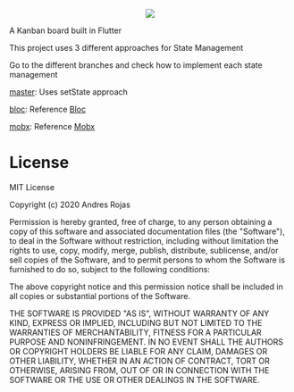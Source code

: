 <p align="center">
<img src="https://fontmeme.com/permalink/200624/8ec03178468405b6d4a3ce22f6ab1fbc.png">
</p>

A Kanban board built in Flutter

This project uses 3 different approaches for State Management 

Go to the different branches and check how to implement each state management

[master](https://github.com/AndresR173/flutterban/): Uses setState approach

[bloc](https://github.com/AndresR173/flutterban/tree/bloc): Reference [Bloc](https://pub.dev/packages/flutter_bloc) 

[mobx](https://github.com/AndresR173/flutterban/tree/mobx): Reference [Mobx](https://pub.dev/packages/flutter_mobx)

# License

MIT License

Copyright (c) 2020 Andres Rojas

Permission is hereby granted, free of charge, to any person obtaining a copy
of this software and associated documentation files (the "Software"), to deal
in the Software without restriction, including without limitation the rights
to use, copy, modify, merge, publish, distribute, sublicense, and/or sell
copies of the Software, and to permit persons to whom the Software is
furnished to do so, subject to the following conditions:

The above copyright notice and this permission notice shall be included in all
copies or substantial portions of the Software.

THE SOFTWARE IS PROVIDED "AS IS", WITHOUT WARRANTY OF ANY KIND, EXPRESS OR
IMPLIED, INCLUDING BUT NOT LIMITED TO THE WARRANTIES OF MERCHANTABILITY,
FITNESS FOR A PARTICULAR PURPOSE AND NONINFRINGEMENT. IN NO EVENT SHALL THE
AUTHORS OR COPYRIGHT HOLDERS BE LIABLE FOR ANY CLAIM, DAMAGES OR OTHER
LIABILITY, WHETHER IN AN ACTION OF CONTRACT, TORT OR OTHERWISE, ARISING FROM,
OUT OF OR IN CONNECTION WITH THE SOFTWARE OR THE USE OR OTHER DEALINGS IN THE
SOFTWARE.
